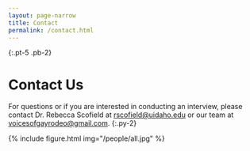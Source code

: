 ```yaml
---
layout: page-narrow
title: Contact
permalink: /contact.html
---
```


{:.pt-5 .pb-2}
# Contact Us

For questions or if you are interested in conducting an interview, please contact Dr. Rebecca Scofield at [rscofield@uidaho.edu](rscofield@uidaho.edu) or our team at [voicesofgayrodeo@gmail.com](voicesofgayrodeo@gmail.com). 
{:.py-2}

{% include figure.html img="/people/all.jpg" %}